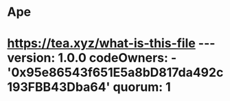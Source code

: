 # Ape
# https://tea.xyz/what-is-this-file --- version: 1.0.0 codeOwners:   - '0x95e86543f651E5a8bD817da492c193FBB43Dba64' quorum: 1
